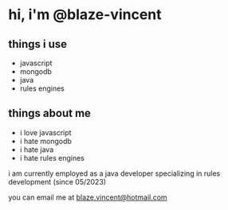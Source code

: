 <h1>hi, i'm @blaze-vincent</h1>
<h2>things i use</h2>
<ul>
  <li>javascript</li>
  <li>mongodb</li>
  <li>java</li>
  <li>rules engines</li>
</ul>
<h2>things about me</h2>
<ul>
  <li>i love javascript</li>
  <li>i hate mongodb</li>
  <li>i hate java</li>
  <li>i hate rules engines</li>
</ul>
<p>i am currently employed as a java developer specializing in rules development (since 05/2023)</p>
<p>you can email me at <a href='mailto:blaze.vincent@hotmail.com'>blaze.vincent@hotmail.com</a></p>
